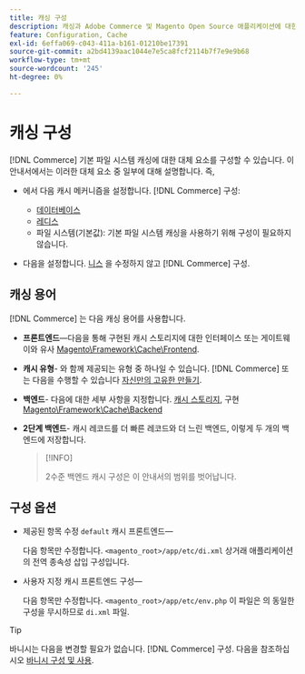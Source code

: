 ```yaml
---
title: 캐싱 구성
description: 캐싱과 Adobe Commerce 및 Magento Open Source 애플리케이션에 대한 캐시 메커니즘을 구성하는 방법에 대해 알아봅니다.
feature: Configuration, Cache
exl-id: 6effa069-c043-411a-b161-01210be17391
source-git-commit: a2bd4139aac1044e7e5ca8fcf2114b7f7e9e9b68
workflow-type: tm+mt
source-wordcount: '245'
ht-degree: 0%

---
```


# 캐싱 구성

[!DNL Commerce] 기본 파일 시스템 캐싱에 대한 대체 요소를 구성할 수 있습니다. 이 안내서에서는 이러한 대체 요소 중 일부에 대해 설명합니다. 즉,

- 에서 다음 캐시 메커니즘을 설정합니다. [!DNL Commerce] 구성:

   - [데이터베이스](https://developer.adobe.com/commerce/php/development/cache/partial/database-caching/)
   - [레디스](config-redis.md)
   - 파일 시스템(기본값): 기본 파일 시스템 캐싱을 사용하기 위해 구성이 필요하지 않습니다.

- 다음을 설정합니다. [니스](config-varnish.md) 을 수정하지 않고 [!DNL Commerce] 구성.

## 캐싱 용어

[!DNL Commerce] 는 다음 캐싱 용어를 사용합니다.

- **프론트엔드**—다음을 통해 구현된 캐시 스토리지에 대한 인터페이스 또는 게이트웨이와 유사 [Magento\Framework\Cache\Frontend](https://github.com/magento/magento2/tree/2.4/lib/internal/Magento/Framework/Cache/Frontend).
- **캐시 유형**- 와 함께 제공되는 유형 중 하나일 수 있습니다. [!DNL Commerce] 또는 다음을 수행할 수 있습니다 [자신만의 고유한 만들기](https://developer.adobe.com/commerce/php/development/cache/partial/cache-type/).
- **백엔드**- 다음에 대한 세부 사항을 지정합니다. [캐시 스토리지](https://framework.zend.com/manual/1.12/en/zend.cache.backends.html), 구현 [Magento\Framework\Cache\Backend](https://github.com/magento/magento2/tree/2.4/lib/internal/Magento/Framework/Cache/Backend)
- **2단계 백엔드**- 캐시 레코드를 더 빠른 레코드와 더 느린 백엔드, 이렇게 두 개의 백엔드에 저장합니다.

   >[!INFO]
   >
   >2수준 백엔드 캐시 구성은 이 안내서의 범위를 벗어납니다.

## 구성 옵션

- 제공된 항목 수정 `default` 캐시 프론트엔드—

   다음 항목만 수정합니다. `<magento_root>/app/etc/di.xml` 상거래 애플리케이션의 전역 종속성 삽입 구성입니다.

- 사용자 지정 캐시 프론트엔드 구성—

   다음 항목만 수정합니다. `<magento_root>/app/etc/env.php` 이 파일은 의 동일한 구성을 무시하므로 `di.xml` 파일.

>[!TIP]
>
>바니시는 다음을 변경할 필요가 없습니다. [!DNL Commerce] 구성. 다음을 참조하십시오 [바니시 구성 및 사용](config-varnish.md).

